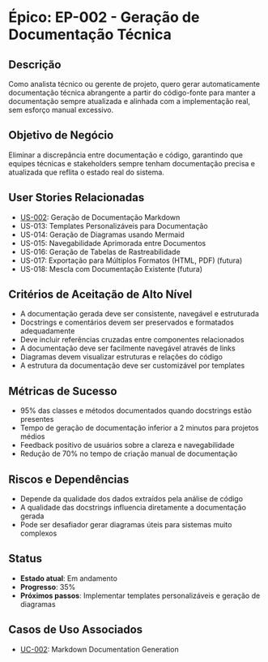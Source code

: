 # Épico: EP-002 - Geração de Documentação Técnica

## Descrição
Como analista técnico ou gerente de projeto, quero gerar automaticamente documentação técnica abrangente a partir do código-fonte para manter a documentação sempre atualizada e alinhada com a implementação real, sem esforço manual excessivo.

## Objetivo de Negócio
Eliminar a discrepância entre documentação e código, garantindo que equipes técnicas e stakeholders sempre tenham documentação precisa e atualizada que reflita o estado real do sistema.

## User Stories Relacionadas
- [US-002](../userstories/US-002_markdown_documentation.md): Geração de Documentação Markdown
- US-013: Templates Personalizáveis para Documentação
- US-014: Geração de Diagramas usando Mermaid
- US-015: Navegabilidade Aprimorada entre Documentos
- US-016: Geração de Tabelas de Rastreabilidade
- US-017: Exportação para Múltiplos Formatos (HTML, PDF) (futura)
- US-018: Mescla com Documentação Existente (futura)

## Critérios de Aceitação de Alto Nível
- A documentação gerada deve ser consistente, navegável e estruturada
- Docstrings e comentários devem ser preservados e formatados adequadamente
- Deve incluir referências cruzadas entre componentes relacionados
- A documentação deve ser facilmente navegável através de links
- Diagramas devem visualizar estruturas e relações do código
- A estrutura da documentação deve ser customizável por templates

## Métricas de Sucesso
- 95% das classes e métodos documentados quando docstrings estão presentes
- Tempo de geração de documentação inferior a 2 minutos para projetos médios
- Feedback positivo de usuários sobre a clareza e navegabilidade
- Redução de 70% no tempo de criação manual de documentação

## Riscos e Dependências
- Depende da qualidade dos dados extraídos pela análise de código
- A qualidade das docstrings influencia diretamente a documentação gerada
- Pode ser desafiador gerar diagramas úteis para sistemas muito complexos

## Status
- **Estado atual**: Em andamento
- **Progresso**: 35%
- **Próximos passos**: Implementar templates personalizáveis e geração de diagramas

## Casos de Uso Associados
- [UC-002](../usecases/UC-002_documentation_generation.md): Markdown Documentation Generation